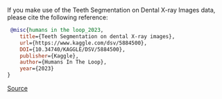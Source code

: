 If you make use of the Teeth Segmentation on Dental X-ray Images data, please cite the following reference:

```bibtex
 @misc{humans in the loop_2023,
	title={Teeth Segmentation on dental X-ray images},
	url={https://www.kaggle.com/dsv/5884500},
	DOI={10.34740/KAGGLE/DSV/5884500},
	publisher={Kaggle},
	author={Humans In The Loop},
	year={2023}
}
```

[Source](https://www.kaggle.com/datasets/humansintheloop/teeth-segmentation-on-dental-x-ray-images)

